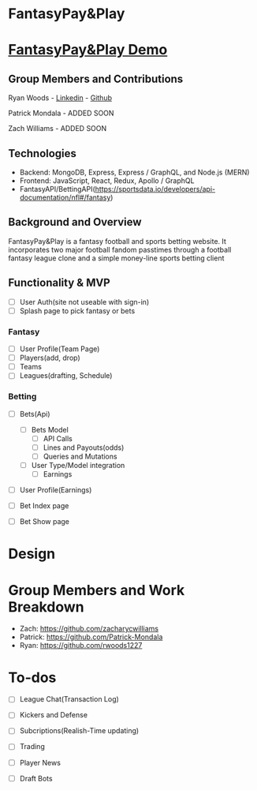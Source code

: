 # FantasyPay&Play
# [FantasyPay&Play Demo](https://fantasypayandplay.herokuapp.com/#/)

## Group Members and Contributions

Ryan Woods - [Linkedin](https://www.linkedin.com/in/ryan-woods-530679b4/) - [Github](https://github.com/rwoods1227)

Patrick Mondala - ADDED SOON

Zach Williams - ADDED SOON

## Technologies
 * Backend: MongoDB, Express, Express / GraphQL, and Node.js (MERN)
 * Frontend: JavaScript, React, Redux, Apollo / GraphQL
 * FantasyAPI/BettingAPI(https://sportsdata.io/developers/api-documentation/nfl#/fantasy)

## Background and Overview

FantasyPay&Play is a fantasy football and sports betting website. It incorporates two major football fandom passtimes through a football fantasy league clone and a simple money-line sports betting client

## Functionality & MVP
- [ ] User Auth(site not useable with sign-in)
- [ ] Splash page to pick fantasy or bets
### Fantasy
- [ ] User Profile(Team Page)
- [ ] Players(add, drop)
- [ ] Teams
- [ ] Leagues(drafting, Schedule)
### Betting
- [ ] Bets(Api)
  - [ ] Bets Model
    - [ ] API Calls
    - [ ] Lines and Payouts(odds)
    - [ ] Queries and Mutations
  - [ ] User Type/Model integration
    - [ ] Earnings
- [ ] User Profile(Earnings)
- [ ] Bet Index page
- [ ] Bet Show page



# Design 

# Group Members and Work Breakdown
 * Zach: https://github.com/zacharycwilliams
 * Patrick: https://github.com/Patrick-Mondala
 * Ryan: https://github.com/rwoods1227

# To-dos
- [ ] League Chat(Transaction Log)
- [ ] Kickers and Defense
- [ ] Subcriptions(Realish-Time updating)
- [ ] Trading 
- [ ] Player News
- [ ] Draft Bots

